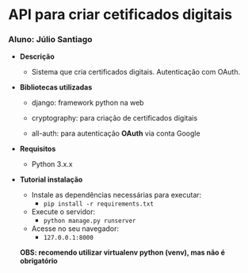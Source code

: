 <h1>API para criar cetificados digitais</h1>

<h3>Aluno: Júlio Santiago</h3>

* **Descrição**

  * Sistema que cria certificados digitais. Autenticação com OAuth.

    

* **Bibliotecas utilizadas**

  * <a>django</a>: framework python na web

  * <a>cryptography</a>: para criação de certificados digitais

  * <a>all-auth</a>: para autenticação **OAuth** via conta Google

    

* **Requisitos**

  * Python 3.x.x

    

* **Tutorial instalação**

  * Instale as dependências necessárias para executar:
    * <code>pip install -r requirements.txt</code>
  * Execute o servidor:
    * <code>python manage.py runserver</code>
  * Acesse no seu navegador:
    * <code>127.0.0.1:8000</code>
  
  **OBS: recomendo utilizar virtualenv python (venv), mas não é obrigatório** 
  
  

